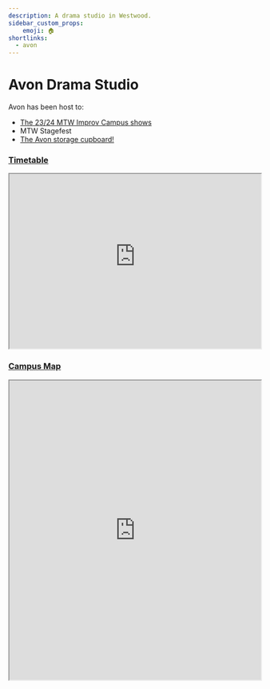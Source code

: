 ```yaml
---
description: A drama studio in Westwood.
sidebar_custom_props:
    emoji: 🏠
shortlinks:
  - avon
---
```


# Avon Drama Studio

Avon has been host to:

- [The 23/24 MTW Improv Campus shows](/wiki/06-case-studies/01-mtw-improv/index.mdx)
- MTW Stagefest
- [The Avon storage cupboard!](/wiki/tech-crew/storage#the-avon-cupboard)

### [Timetable](https://timetablingmanagement.warwick.ac.uk/SWS2324/roomtimetable.asp?id=w.avon-drama-studio)

<iframe width="100%" height="350px" src="https://timetablingmanagement.warwick.ac.uk/SWS2324/roomtimetable.asp?id=w.avon-drama-studio"></iframe>

### [Campus Map](https://campus.warwick.ac.uk/search/623c8868421e6f5928c0c98b?projectId=warwick)

<iframe width="100%" height="600" src="https://campus.warwick.ac.uk/search/623c8868421e6f5928c0c98b?projectId=warwick"></iframe>
